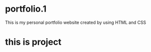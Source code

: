 # portfolio.1
This is my personal portfolio website created by using HTML and CSS


# this is project
